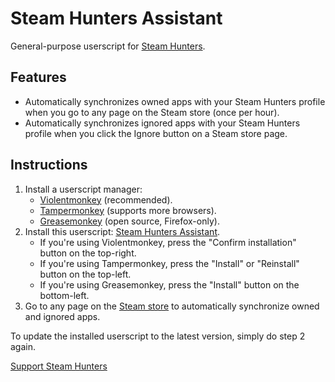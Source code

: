 # Steam Hunters Assistant
General-purpose userscript for [Steam Hunters](https://steamhunters.com).

## Features
- Automatically synchronizes owned apps with your Steam Hunters profile when you go to any page on the Steam store (once per hour).
- Automatically synchronizes ignored apps with your Steam Hunters profile when you click the Ignore button on a Steam store page.

## Instructions
1. Install a userscript manager:
   - [Violentmonkey](https://violentmonkey.github.io/) (recommended).
   - [Tampermonkey](https://tampermonkey.net/) (supports more browsers).
   - [Greasemonkey](https://addons.mozilla.org/en-US/firefox/addon/greasemonkey/) (open source, Firefox-only).
2. Install this userscript: [Steam Hunters Assistant](https://github.com/RudeySH/steam-hunters-assistant/raw/main/dist/steam-hunters-assistant.user.js).
   - If you're using Violentmonkey, press the "Confirm installation" button on the top-right.
   - If you're using Tampermonkey, press the "Install" or "Reinstall" button on the top-left.
   - If you're using Greasemonkey, press the "Install" button on the bottom-left.
3. Go to any page on the [Steam store](https://store.steampowered.com/) to automatically synchronize owned and ignored apps.

To update the installed userscript to the latest version, simply do step 2 again.

[Support Steam Hunters](https://steamhunters.com/supporters)
